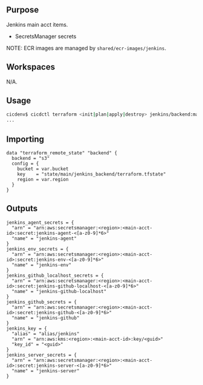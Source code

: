 ## Purpose
Jenkins main acct items.

* SecretsManager secrets

NOTE: ECR images are managed by `shared/ecr-images/jenkins`.

## Workspaces
N/A.

## Usage
```bash
cicdenv$ cicdctl terraform <init|plan|apply|destroy> jenkins/backend:main
...
```

## Importing
```hcl
data "terraform_remote_state" "backend" {
  backend = "s3"
  config = {
    bucket = var.bucket
    key    = "state/main/jenkins_backend/terraform.tfstate"
    region = var.region
  }
}
```

## Outputs
```hcl
jenkins_agent_secrets = {
  "arn" = "arn:aws:secretsmanager:<region>:<main-acct-id>:secret:jenkins-agent-<[a-z0-9]*6>"
  "name" = "jenkins-agent"
}
jenkins_env_secrets = {
  "arn" = "arn:aws:secretsmanager:<region>:<main-acct-id>:secret:jenkins-env-<[a-z0-9]*6>"
  "name" = "jenkins-env"
}
jenkins_github_localhost_secrets = {
  "arn" = "arn:aws:secretsmanager:<region>:<main-acct-id>:secret:jenkins-github-localhost-<[a-z0-9]*6>"
  "name" = "jenkins-github-localhost"
}
jenkins_github_secrets = {
  "arn" = "arn:aws:secretsmanager:<region>:<main-acct-id>:secret:jenkins-github-<[a-z0-9]*6>"
  "name" = "jenkins-github"
}
jenkins_key = {
  "alias" = "alias/jenkins"
  "arn" = "arn:aws:kms:<region>:<main-acct-id>:key/<guid>"
  "key_id" = "<guid>"
}
jenkins_server_secrets = {
  "arn" = "arn:aws:secretsmanager:<region>:<main-acct-id>:secret:jenkins-server-<[a-z0-9]*6>"
  "name" = "jenkins-server"
}
```